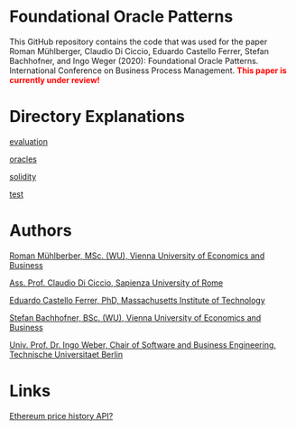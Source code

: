 # Foundational Oracle Patterns 
This GitHub repository contains the code that was used for the paper Roman Mühlberger, Claudio Di Ciccio,
Eduardo Castello Ferrer, Stefan Bachhofner, and Ingo Weger (2020): Foundational Oracle Patterns. International
Conference on Business Process Management. **<span style="color:red">This paper is currently under review!</span>**

# Directory Explanations
[evaluation](https://github.com/MacOS/blockchain-oracles-data-collection/tree/master/evaluation)

[oracles](https://github.com/MacOS/blockchain-oracles-data-collection/tree/master/oracles)

[solidity](https://github.com/MacOS/blockchain-oracles-data-collection/tree/master/solidity)

[test](https://github.com/MacOS/blockchain-oracles-data-collection/tree/master/test)


# Authors
[Roman Mühlberber, MSc. (WU), Vienna University of Economics and Business](https://scholar.google.at/citations?user=aQVmc18AAAAJ&oi=ao)

[Ass. Prof. Claudio Di Ciccio, Sapienza University of Rome](https://scholar.google.at/citations?user=OBwQoWsAAAAJ)

[Eduardo Castello Ferrer, PhD, Massachusetts Institute of Technology](https://scholar.google.at/citations?hl=de&user=D1eifv4AAAAJ)

[Stefan Bachhofner, BSc. (WU), Vienna University of Economics and Business](https://scholar.google.at/citations?user=-WZ0YuUAAAAJ)

[Univ. Prof. Dr. Ingo Weber, Chair of Software and Business Engineering, Technische Universitaet Berlin](https://scholar.google.at/citations?user=uZP6cXwAAAAJ)


# Links 
[Ethereum price history API?](https://www.reddit.com/r/ethereum/comments/6xbwxp/ethereum_price_history_api/)
